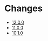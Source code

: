 # Changes

* [12.0.0](changes-12.0.0.md)
* [11.0.0](changes-11.0.0.md)
* [10.1.0](changes-10.1.0.md)